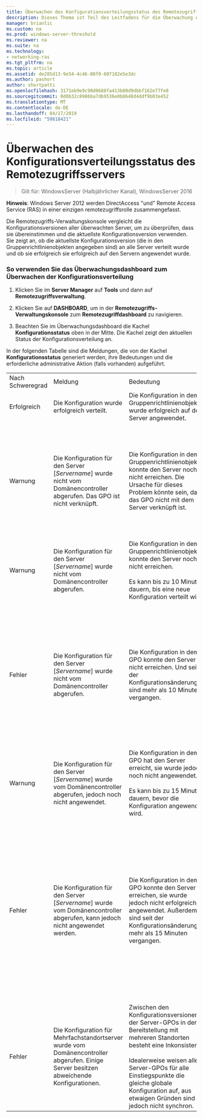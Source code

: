 ```yaml
---
title: Überwachen des Konfigurationsverteilungsstatus des Remotezugriffsservers
description: Dieses Thema ist Teil des Leitfadens für die Überwachung des Remotezugriffs und Kontoführung in Windows Server 2016.
manager: brianlic
ms.custom: na
ms.prod: windows-server-threshold
ms.reviewer: na
ms.suite: na
ms.technology:
- networking-ras
ms.tgt_pltfrm: na
ms.topic: article
ms.assetid: de285d13-9e54-4c46-88f0-607182e5e3dc
ms.author: pashort
author: shortpatti
ms.openlocfilehash: 3171eb9e9c90d0688fa413b80d9dbbf162e77fe8
ms.sourcegitcommit: 0d0b32c8986ba7db9536e0b8648d4ddf9b03e452
ms.translationtype: MT
ms.contentlocale: de-DE
ms.lasthandoff: 04/17/2019
ms.locfileid: "59818421"
---
```

# <a name="monitor-the-configuration-distribution-status-of-the-remote-access-server"></a>Überwachen des Konfigurationsverteilungsstatus des Remotezugriffsservers

>Gilt für: WindowsServer (Halbjährlicher Kanal), WindowsServer 2016

**Hinweis**: Windows Server 2012 werden DirectAccess "und" Remote Access Service (RAS) in einer einzigen remotezugriffsrolle zusammengefasst.  
  
Die Remotezugriffs-Verwaltungskonsole vergleicht die Konfigurationsversionen aller überwachten Server, um zu überprüfen, dass sie übereinstimmen und die aktuellste Konfigurationsversion verwenden. Sie zeigt an, ob die aktuellste Konfigurationsversion (die in den Gruppenrichtlinienobjekten angegeben sind) an alle Server verteilt wurde und ob sie erfolgreich sie erfolgreich auf den Servern angewendet wurde.  
  
### <a name="to-use-the-monitoring-dashboard-to-monitor-the-configuration-distribution"></a>So verwenden Sie das Überwachungsdashboard zum Überwachen der Konfigurationsverteilung  
  
1.  Klicken Sie im **Server Manager** auf **Tools** und dann auf **Remotezugriffsverwaltung**.  
  
2.  Klicken Sie auf **DASHBOARD**, um in der **Remotezugriffs-Verwaltungskonsole** zum **Remotezugriffdashboard** zu navigieren.  
  
3.  Beachten Sie im Überwachungsdashboard die Kachel **Konfigurationsstatus** oben in der Mitte. Die Kachel zeigt den aktuellen Status der Konfigurationsverteilung an.  
  
In der folgenden Tabelle sind die Meldungen, die von der Kachel **Konfigurationsstatus** generiert werden, ihre Bedeutungen und die erforderliche administrative Aktion (falls vorhanden) aufgeführt.  
  
|||||  
|-|-|-|-|  
|Nach Schweregrad|Meldung|Bedeutung|Maßnahme|  
|Erfolgreich|Die Konfiguration wurde erfolgreich verteilt.|Die Konfiguration in dem Gruppenrichtlinienobjekt wurde erfolgreich auf dem Server angewendet.|Keine Aktion erforderlich.|  
|Warnung|Die Konfiguration für den Server [*Servername*] wurde nicht vom Domänencontroller abgerufen. Das GPO ist nicht verknüpft.|Die Konfiguration in dem Gruppenrichtlinienobjekt konnte den Server noch nicht erreichen. Die Ursache für dieses Problem könnte sein, dass das GPO nicht mit dem Server verknüpft ist.|Verknüpfen Sie das GPO mit einem Verwaltungsbereich, der auf den Server angewendet wird, oder exportieren Sie die Einstellungen in einem GPO-Bereitstellungsszenario aus der GPO-Bereitstellung und importieren Sie sie in die Produktions-GPO. Weitere Informationen zu bereitstellungs-GPOs finden Sie unter **Verwalten von Remotezugriffs-Gruppenrichtlinienobjekten mit eingeschränkten Berechtigungen** in [Step-1-Plan-the-DirectAccess-Infrastructure](../../directaccess/single-server-advanced/Step-1-Plan-the-DirectAccess-Infrastructure.md). Schritte zu bereitstellungs-GPOs, finden Sie unter **Konfigurieren von Remotezugriffs-Gruppenrichtlinienobjekten mit eingeschränkten Berechtigungen** in [Schritt 1: Konfigurieren der DirectAccess-Infrastruktur](../../directaccess/single-server-advanced/Step-1-Configuring-DirectAccess-Infrastructure.md).|  
|Warnung|Die Konfiguration für den Server [*Servername*] wurde nicht vom Domänencontroller abgerufen.|Die Konfiguration in dem Gruppenrichtlinienobjekt konnte den Server noch nicht erreichen.<br /><br />Es kann bis zu 10 Minuten dauern, bis eine neue Konfiguration verteilt wird.|Räumen Sie einen weiteren Zeitraum ein, damit die Richtlinien auf dem Server aktualisiert werden können.|  
|Fehler|Die Konfiguration für den Server [*Servername*] wurde nicht vom Domänencontroller abgerufen.|Die Konfiguration in dem GPO konnte den Server nicht erreichen. Und seit der Konfigurationsänderung sind mehr als 10 Minuten vergangen.|Diese Problem kann in einem der folgenden Szenarios auftreten:<br /><br />-Der Server hat keine Verbindung zur Domäne, um die Richtlinien zu aktualisieren. Sie können "Gpupdate/force" ausführen, auf dem Server um eine richtlinienaktualisierung zu erzwingen.<br />-GPO-Replikation müssen möglicherweise die aktualisierte Konfiguration abzurufen.<br />– Es ist kein beschreibbarer Domänencontroller in Active Directory-Standort des RAS-Servers ein.<br /><br />Warten Sie, bis die GPOs mit allen Domänencontrollern repliziert wurden, und verwenden Sie dann das Windows PowerShell-Cmdlet **Set-DAEntryPointDC**, um den Einstiegspunkt dem beschreibbaren Domänencontroller auf dem Remotezugriffsserver zuzuordnen.|  
|Warnung|Die Konfiguration für den Server [*Servername*] wurde vom Domänencontroller abgerufen, jedoch noch nicht angewendet.|Die Konfiguration in dem GPO hat den Server erreicht, sie wurde jedoch noch nicht angewendet.<br /><br />Es kann bis zu 15 Minuten dauern, bevor die Konfiguration angewendet wird.|Räumen Sie einen weiteren Zeitraum ein, damit die Konfiguration vollständig auf dem Server angewendet werden kann.|  
|Fehler|Die Konfiguration für den Server [*Servername*] wurde vom Domänencontroller abgerufen, kann jedoch nicht angewendet werden.|Die Konfiguration in dem GPO konnte den Server erreichen, sie wurde jedoch nicht erfolgreich angewendet. Außerdem sind seit der Konfigurationsänderungen mehr als 15 Minuten vergangen.|Diese Problem kann in einem der folgenden Szenarios auftreten:<br /><br />1.  Die Konfiguration wird aktuell angewendet. Diese Meldung wird als Fehler angezeigt, da zum Abrufen der Konfiguration aus dem GPO möglicherweise ein längerer Zeitraum erforderlich war.<br />    Um diese mögliche Ursache zu bestätigen, verwenden Sie die **Aufgabenplanung** und navigieren Sie zu Microsoft\Windows\RemoteAccess, um zu prüfen, ob **RAConfigTask** aktuell ausgeführt wird.<br />2.  Wenn **RAConfigTask** aktuell nicht ausgeführt wird, konnte die Konfiguration möglicherweise nicht auf den Server angewendet werden.<br />    Überprüfen Sie die **Ereignisanzeige** unter dem Remotezugriffsserver-Vorgangskanal, der sich unter \Anwendungs- und Dienstprotokolle\Microsoft\Windows\RemoteAccess-RemoteAccessServer befindet.<br />    Überprüfen Sie den **VORGANGSSTATUS** in der Remotezugriffs-Verwaltungskonsole auf Fehler. Weitere Informationen finden Sie unter [Überwachen des Betriebsstatus des Remotezugriffsservers und dessen Komponenten](Monitor-the-operations-status-of-the-Remote-Access-server-and-its-components.md).|  
|Fehler|Die Konfiguration für Mehrfachstandortserver wurde vom Domänencontroller abgerufen. Einige Server besitzen abweichende Konfigurationen.|Zwischen den Konfigurationsversionen der Server-GPOs in der Bereitstellung mit mehreren Standorten besteht eine Inkonsistenz.<br /><br />Idealerweise weisen alle Server-GPOs für alle Einstiegspunkte die gleiche globale Konfiguration auf, aus etwaigen Gründen sind sie jedoch nicht synchron.|Das kann vorkommen, wenn durch eine Konfigurationsänderung ein Fehler auftritt und die Änderung nicht erfolgreich zurückgesetzt wird.<br /><br />Sie sollten die GPOs aus einem Sicherungsstatus wiederherstellen, in dem alle Server-GPOs synchronisiert wurden. Weitere Informationen zu einem Skript, das Sie verwenden können, finden Sie unter [sichern und Wiederherstellen der Remotezugriffkonfiguration](https://gallery.technet.microsoft.com/Back-up-and-Restore-Remote-e157e6a6).|  
  



